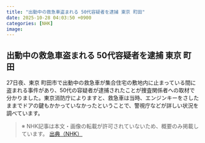 ```yaml
---
title: "出動中の救急車盗まれる 50代容疑者を逮捕 東京 町田"
date: 2025-10-28 04:03:50 +0900
categories: [NHK]
image: 
---
```

## 出動中の救急車盗まれる 50代容疑者を逮捕 東京 町田

27日夜、東京 町田市で出動中の救急車が集合住宅の敷地内に止まっている間に盗まれる事件があり、50代の容疑者が逮捕されたことが捜査関係者への取材で分かりました。東京消防庁によりますと、救急車は当時、エンジンキーをさしたままでドアの鍵もかかっていなかったということで、警視庁などが詳しい状況を調べています。

> ※ NHK記事は本文・画像の転載が許可されていないため、概要のみ掲載しています。
[出典（NHK）](http://www3.nhk.or.jp/news/html/20251028/k10014961191000.html)
